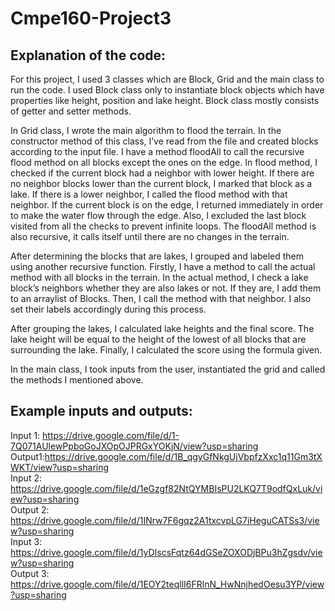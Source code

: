 # Cmpe160-Project3

## Explanation of the code:

For this project, I used 3 classes which are Block, Grid and the main class to run the code. I used Block class only to instantiate block objects which have properties like height, position and lake height. Block class mostly consists of getter and setter methods.  
  
In Grid class, I wrote the main algorithm to flood the terrain. In the constructor method of this class, I’ve read from the file and created blocks according to the input file. I have a method floodAll to call the recursive flood method on all blocks except the ones on the edge. In flood method, I checked if the current block had a neighbor with lower height. If there are no neighbor blocks lower than the current block, I marked that block as a lake. If there is a lower neighbor, I called the flood method with that neighbor. If the current block is on the edge, I returned immediately in order to make the water flow through the edge. Also, I excluded the last block visited from all the checks to prevent infinite loops. The floodAll method is also recursive, it calls itself until there are no changes in the terrain.  
  
After determining the blocks that are lakes, I grouped and labeled them using another recursive function. Firstly, I have a method to call the actual method with all blocks in the terrain. In the actual method, I check a lake block’s neighbors whether they are also lakes or not. If they are, I add them to an arraylist of Blocks. Then, I call the method with that neighbor. I also set their labels accordingly during this process.  
  
After grouping the lakes, I calculated lake heights and the final score. The lake height will be equal to the height of the lowest of all blocks that are surrounding the lake. Finally, I calculated the score using the formula given.  
  
In the main class, I took inputs from the user, instantiated the grid and called the methods I mentioned above.  
  
## Example inputs and outputs:  
Input 1: https://drive.google.com/file/d/1-7Q071AUlewPpboGoJXOpOJPRGxYOKjN/view?usp=sharing  
Output1:https://drive.google.com/file/d/1B_qgyGfNkgUjVbpfzXxc1q11Gm3tXWKT/view?usp=sharing  
Input 2: https://drive.google.com/file/d/1eGzgf82NtQYMBIsPU2LKQ7T9odfQxLuk/view?usp=sharing  
Output 2: https://drive.google.com/file/d/1INrw7F6gqz2A1txcvpLG7iHeguCATSs3/view?usp=sharing  
Input 3: https://drive.google.com/file/d/1yDIscsFqtz64dGSeZOXODjBPu3hZgsdv/view?usp=sharing  
Output 3: https://drive.google.com/file/d/1EOY2teqllI6FRlnN_HwNnjhedOesu3YP/view?usp=sharing
